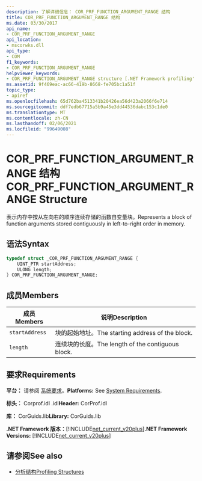```yaml
---
description: 了解详细信息： COR_PRF_FUNCTION_ARGUMENT_RANGE 结构
title: COR_PRF_FUNCTION_ARGUMENT_RANGE 结构
ms.date: 03/30/2017
api_name:
- COR_PRF_FUNCTION_ARGUMENT_RANGE
api_location:
- mscorwks.dll
api_type:
- COM
f1_keywords:
- COR_PRF_FUNCTION_ARGUMENT_RANGE
helpviewer_keywords:
- COR_PRF_FUNCTION_ARGUMENT_RANGE structure [.NET Framework profiling'
ms.assetid: 9f469eac-ac66-419b-8668-fe705bc1a51f
topic_type:
- apiref
ms.openlocfilehash: 65d762ba4513341b20426ea56d423a2066f6e714
ms.sourcegitcommit: ddf7edb67715a5b9a45e3dd44536dabc153c1de0
ms.translationtype: MT
ms.contentlocale: zh-CN
ms.lasthandoff: 02/06/2021
ms.locfileid: "99649008"
---
```

# <a name="cor_prf_function_argument_range-structure"></a><span data-ttu-id="c31bf-103">COR_PRF_FUNCTION_ARGUMENT_RANGE 结构</span><span class="sxs-lookup"><span data-stu-id="c31bf-103">COR_PRF_FUNCTION_ARGUMENT_RANGE Structure</span></span>

<span data-ttu-id="c31bf-104">表示内存中按从左向右的顺序连续存储的函数自变量块。</span><span class="sxs-lookup"><span data-stu-id="c31bf-104">Represents a block of function arguments stored contiguously in left-to-right order in memory.</span></span>  
  
## <a name="syntax"></a><span data-ttu-id="c31bf-105">语法</span><span class="sxs-lookup"><span data-stu-id="c31bf-105">Syntax</span></span>  
  
```cpp  
typedef struct _COR_PRF_FUNCTION_ARGUMENT_RANGE {  
    UINT_PTR startAddress;  
    ULONG length;  
} COR_PRF_FUNCTION_ARGUMENT_RANGE;  
```  
  
## <a name="members"></a><span data-ttu-id="c31bf-106">成员</span><span class="sxs-lookup"><span data-stu-id="c31bf-106">Members</span></span>  
  
|<span data-ttu-id="c31bf-107">成员</span><span class="sxs-lookup"><span data-stu-id="c31bf-107">Members</span></span>|<span data-ttu-id="c31bf-108">说明</span><span class="sxs-lookup"><span data-stu-id="c31bf-108">Description</span></span>|  
|-------------|-----------------|  
|`startAddress`|<span data-ttu-id="c31bf-109">块的起始地址。</span><span class="sxs-lookup"><span data-stu-id="c31bf-109">The starting address of the block.</span></span>|  
|`length`|<span data-ttu-id="c31bf-110">连续块的长度。</span><span class="sxs-lookup"><span data-stu-id="c31bf-110">The length of the contiguous block.</span></span>|  
  
## <a name="requirements"></a><span data-ttu-id="c31bf-111">要求</span><span class="sxs-lookup"><span data-stu-id="c31bf-111">Requirements</span></span>  

 <span data-ttu-id="c31bf-112">**平台：** 请参阅 [系统要求](../../get-started/system-requirements.md)。</span><span class="sxs-lookup"><span data-stu-id="c31bf-112">**Platforms:** See [System Requirements](../../get-started/system-requirements.md).</span></span>  
  
 <span data-ttu-id="c31bf-113">**标头：** Corprof.idl .idl</span><span class="sxs-lookup"><span data-stu-id="c31bf-113">**Header:** CorProf.idl</span></span>  
  
 <span data-ttu-id="c31bf-114">**库：** CorGuids.lib</span><span class="sxs-lookup"><span data-stu-id="c31bf-114">**Library:** CorGuids.lib</span></span>  
  
 <span data-ttu-id="c31bf-115">**.NET Framework 版本：**[!INCLUDE[net_current_v20plus](../../../../includes/net-current-v20plus-md.md)]</span><span class="sxs-lookup"><span data-stu-id="c31bf-115">**.NET Framework Versions:** [!INCLUDE[net_current_v20plus](../../../../includes/net-current-v20plus-md.md)]</span></span>  
  
## <a name="see-also"></a><span data-ttu-id="c31bf-116">请参阅</span><span class="sxs-lookup"><span data-stu-id="c31bf-116">See also</span></span>

- [<span data-ttu-id="c31bf-117">分析结构</span><span class="sxs-lookup"><span data-stu-id="c31bf-117">Profiling Structures</span></span>](profiling-structures.md)
